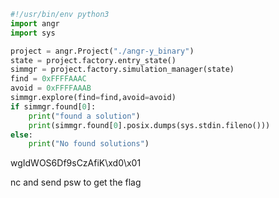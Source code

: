 
```python
#!/usr/bin/env python3
import angr
import sys

project = angr.Project("./angr-y_binary")
state = project.factory.entry_state()
simmgr = project.factory.simulation_manager(state)
find = 0xFFFFAAAC
avoid = 0xFFFFAAAB
simmgr.explore(find=find,avoid=avoid)
if simmgr.found[0]:
    print("found a solution")
    print(simmgr.found[0].posix.dumps(sys.stdin.fileno()))
else:
    print("No found solutions")
```

wgIdWOS6Df9sCzAfiK\xd0\x01

nc and send psw to get the flag
